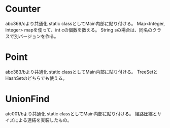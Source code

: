 # Counter
abc369/cより共通化
static classとしてMain内部に貼り付ける。
Map<Integer, Integer> mapを使って、int cの個数を数える。
String sの場合は、同名のクラスで別バージョンを作る。

# Point
abc383/bより共通化
static classとしてMain内部に貼り付ける。
TreeSet<Point>とHashSet<Point>のどちらでも使える。

# UnionFind
atc001/bより共通化
static classとしてMain内部に貼り付ける。
経路圧縮とサイズによる連結を実装したもの。
